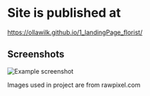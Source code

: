 # Site is published at
https://ollawilk.github.io/1_landingPage_florist/

## Screenshots
![Example screenshot](.img/screenshot.png)

Images used in project are from rawpixel.com